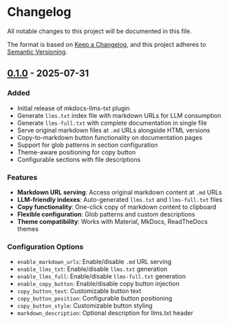 # Changelog

All notable changes to this project will be documented in this file.

The format is based on [Keep a Changelog](https://keepachangelog.com/en/1.0.0/),
and this project adheres to [Semantic Versioning](https://semver.org/spec/v2.0.0.html).

## [0.1.0] - 2025-07-31

### Added
- Initial release of mkdocs-llms-txt plugin
- Generate `llms.txt` index file with markdown URLs for LLM consumption
- Generate `llms-full.txt` with complete documentation in single file
- Serve original markdown files at `.md` URLs alongside HTML versions
- Copy-to-markdown button functionality on documentation pages
- Support for glob patterns in section configuration
- Theme-aware positioning for copy button
- Configurable sections with file descriptions

### Features
- **Markdown URL serving**: Access original markdown content at `.md` URLs
- **LLM-friendly indexes**: Auto-generated `llms.txt` and `llms-full.txt` files
- **Copy functionality**: One-click copy of markdown content to clipboard
- **Flexible configuration**: Glob patterns and custom descriptions
- **Theme compatibility**: Works with Material, MkDocs, ReadTheDocs themes

### Configuration Options
- `enable_markdown_urls`: Enable/disable `.md` URL serving
- `enable_llms_txt`: Enable/disable `llms.txt` generation
- `enable_llms_full`: Enable/disable `llms-full.txt` generation
- `enable_copy_button`: Enable/disable copy button injection
- `copy_button_text`: Customizable button text
- `copy_button_position`: Configurable button positioning
- `copy_button_style`: Customizable button styling
- `markdown_description`: Optional description for llms.txt header

[0.1.0]: https://github.com/noklam/mkdocs-llms-txt/releases/tag/v0.1.0